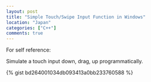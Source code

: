 ```yaml
---
layout: post
title: "Simple Touch/Swipe Input Function in Windows"
location: "Japan"
categories: ["C++"]
comments: true
---
```


For self reference:

Simulate a touch input down, drag, up programmatically.

{% gist bd264001034db093413a0bb233760588 %}
